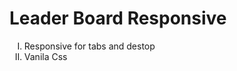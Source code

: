 ﻿# Leader Board Responsive
<ol type="I">
  <li>Responsive for tabs and destop</li>
  <li>Vanila Css</li>
</ol>
